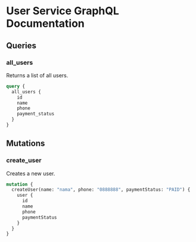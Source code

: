# User Service GraphQL Documentation

## Queries

### all_users
Returns a list of all users.

```graphql
query {
  all_users {
    id
    name
    phone
    payment_status
  }
}
```

## Mutations

### create_user
Creates a new user.

```graphql
mutation {
  createUser(name: "nama", phone: "0888888", paymentStatus: "PAID") {
    user {
      id
      name
      phone
      paymentStatus
    }
  }
}
